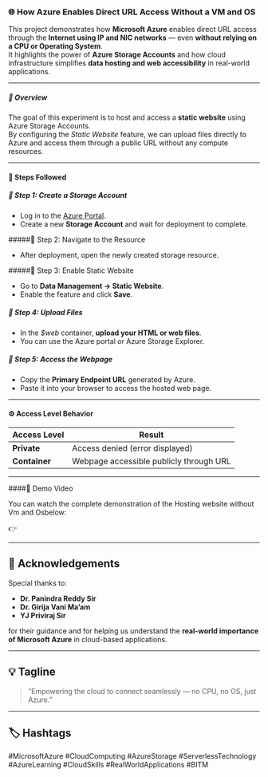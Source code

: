 ### 🌐 How Azure Enables Direct URL Access Without a VM and OS

This project demonstrates how **Microsoft Azure** enables direct URL access through the **Internet using IP and NIC networks** — even **without relying on a CPU or Operating System**.  
It highlights the power of **Azure Storage Accounts** and how cloud infrastructure simplifies **data hosting and web accessibility** in real-world applications.

---

##### 🚀 Overview

The goal of this experiment is to host and access a **static website** using Azure Storage Accounts.  
By configuring the *Static Website* feature, we can upload files directly to Azure and access them through a public URL without any compute resources.

---

#### 🧭 Steps Followed

##### 🔹 Step 1: Create a Storage Account
- Log in to the [Azure Portal](https://portal.azure.com/).  
- Create a new **Storage Account** and wait for deployment to complete.

#####🔹 Step 2: Navigate to the Resource
- After deployment, open the newly created storage resource.

#####🔹 Step 3: Enable Static Website
- Go to **Data Management → Static Website**.  
- Enable the feature and click **Save**.

##### 🔹 Step 4: Upload Files
- In the *$web* container, **upload your HTML or web files**.  
- You can use the Azure portal or Azure Storage Explorer.

##### 🔹 Step 5: Access the Webpage
- Copy the **Primary Endpoint URL** generated by Azure.  
- Paste it into your browser to access the hosted web page.

---

#### ⚙️ Access Level Behavior

| Access Level | Result |
|---------------|--------|
| **Private**   | Access denied (error displayed) |
| **Container** | Webpage accessible publicly through URL |

---

####🎥 Demo Video

You can watch the complete demonstration of the Hosting website without Vm and Osbelow:  

👉 


---

## 🙏 Acknowledgements

Special thanks to:  
- **Dr. Panindra Reddy Sir**  
- **Dr. Girija Vani Ma’am**  
- **YJ Priviraj Sir**  

for their guidance and for helping us understand the **real-world importance of Microsoft Azure** in cloud-based applications.

---

## 💡 Tagline

> “Empowering the cloud to connect seamlessly — no CPU, no OS, just Azure.”

---

## 🏷️ Hashtags

#MicrosoftAzure #CloudComputing #AzureStorage #ServerlessTechnology #AzureLearning #CloudSkills #RealWorldApplications #BITM
